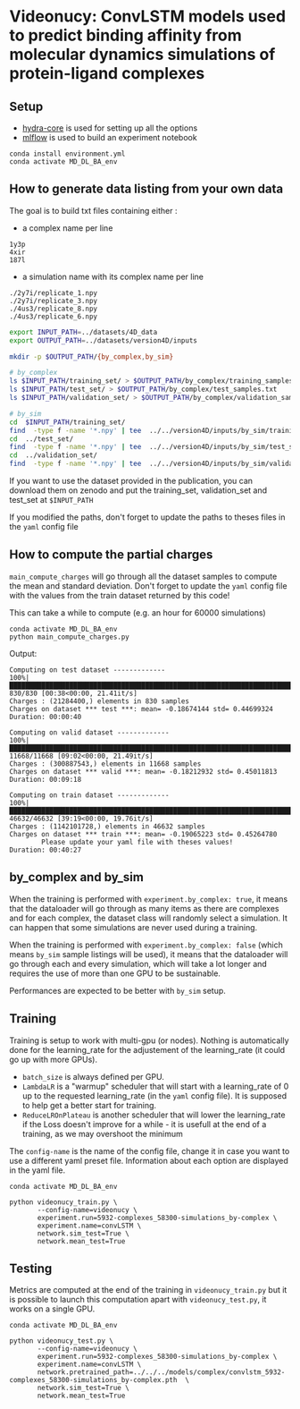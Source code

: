 # Videonucy: ConvLSTM models used to predict binding affinity from molecular dynamics simulations of protein-ligand complexes

## Setup

* [hydra-core](https://hydra.cc/docs/intro/) is used for setting up all the options
* [mlflow](https://mlflow.org/) is used to build an experiment notebook

```commandline
conda install environment.yml
conda activate MD_DL_BA_env
```

## How to generate data listing from your own data

The goal is to build txt files containing either :

* a complex name per line

```
1y3p
4xir
187l
```

* a simulation name with its complex name per line

```
./2y7i/replicate_1.npy
./2y7i/replicate_3.npy
./4us3/replicate_8.npy
./4us3/replicate_6.npy
```

```sh
export INPUT_PATH=../datasets/4D_data
export OUTPUT_PATH=../datasets/version4D/inputs

mkdir -p $OUTPUT_PATH/{by_complex,by_sim}

# by_complex
ls $INPUT_PATH/training_set/ > $OUTPUT_PATH/by_complex/training_samples.txt
ls $INPUT_PATH/test_set/ > $OUTPUT_PATH/by_complex/test_samples.txt
ls $INPUT_PATH/validation_set/ > $OUTPUT_PATH/by_complex/validation_samples.txt

# by_sim
cd  $INPUT_PATH/training_set/
find  -type f -name '*.npy' | tee  ../../version4D/inputs/by_sim/training_samples.txt
cd  ../test_set/
find  -type f -name '*.npy' | tee  ../../version4D/inputs/by_sim/test_samples.txt
cd  ../validation_set/
find  -type f -name '*.npy' | tee  ../../version4D/inputs/by_sim/validation_samples.txt
```

If you want to use the dataset provided in the publication, you can download them on zenodo and put the training_set, validation_set and test_set at `$INPUT_PATH`

If you modified the paths, don't forget to update the paths to theses files in the `yaml` config file

## How to compute the partial charges

`main_compute_charges` will go through all the dataset samples to compute the mean and standard deviation. Don't forget to update the `yaml` config file with the values from the train dataset returned by this code!

This can take a while to compute (e.g. an hour for 60000 simulations)

```commandline
conda activate MD_DL_BA_env
python main_compute_charges.py
```

Output:
```
Computing on test dataset -------------
100%|███████████████████████████████████████████████████████████████████████████████████████████████████████████████████████████████████████████████████████████████████████| 830/830 [00:38<00:00, 21.41it/s]
Charges : (21284400,) elements in 830 samples
Charges on dataset *** test ***: mean= -0.18674144 std= 0.44699324
Duration: 00:00:40

Computing on valid dataset -------------
100%|███████████████████████████████████████████████████████████████████████████████████████████████████████████████████████████████████████████████████████████████████| 11668/11668 [09:02<00:00, 21.49it/s]
Charges : (300887543,) elements in 11668 samples
Charges on dataset *** valid ***: mean= -0.18212932 std= 0.45011813
Duration: 00:09:18

Computing on train dataset -------------
100%|███████████████████████████████████████████████████████████████████████████████████████████████████████████████████████████████████████████████████████████████████| 46632/46632 [39:19<00:00, 19.76it/s]
Charges : (1142101728,) elements in 46632 samples
Charges on dataset *** train ***: mean= -0.19065223 std= 0.45264780
        Please update your yaml file with theses values!
Duration: 00:40:27
```

## by_complex and by_sim

When the training is performed with `experiment.by_complex: true`, it means that the dataloader will go through as many items as there are complexes and for each complex, the dataset class will randomly select a simulation. It can happen that some simulations are never used during a training.

When the training is performed with `experiment.by_complex: false` (which means `by_sim` sample listings will be used), it means that the dataloader will go through each and every simulation, which will take a lot longer and requires the use of more than one GPU to be sustainable.

Performances are expected to be better with `by_sim` setup.

## Training

Training is setup to work with multi-gpu (or nodes). Nothing is automatically done for the learning_rate for the adjustement of the learning_rate (it could go up with more GPUs).

* `batch_size` is always defined per GPU.
* `LambdaLR` is a "warmup" scheduler that will start with a learning_rate of 0 up to the requested learning_rate (in the `yaml` config file). It is supposed to help get a better start for training. 
* `ReduceLROnPlateau` is another scheduler that will lower the learning_rate if the Loss doesn't improve for a while - it is usefull at the end of a training, as we may overshoot the minimum  

The `config-name` is the name of the config file, change it in case you want to use a different yaml preset file. Information about each option are displayed in the yaml file.

```commandline
conda activate MD_DL_BA_env

python videonucy_train.py \
       --config-name=videonucy \
       experiment.run=5932-complexes_58300-simulations_by-complex \
       experiment.name=convLSTM \
       network.sim_test=True \
       network.mean_test=True
```

## Testing

Metrics are computed at the end of the training in `videonucy_train.py` but it is possible to launch this computation apart with `videonucy_test.py`, it works on a single GPU.

```commandline
conda activate MD_DL_BA_env

python videonucy_test.py \
       --config-name=videonucy \
       experiment.run=5932-complexes_58300-simulations_by-complex \
       experiment.name=convLSTM \
       network.pretrained_path=../../../models/complex/convlstm_5932-complexes_58300-simulations_by-complex.pth  \
       network.sim_test=True \
       network.mean_test=True
```